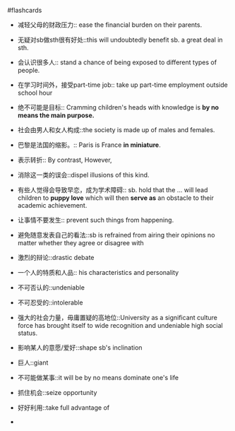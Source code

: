 #flashcards 

- 减轻父母的财政压力:: ease the financial burden on their parents.
<!--SR:!2024-10-27,20,224-->
- 无疑对sb做sth很有好处::this will undoubtedly benefit sb. a great deal in sth.
<!--SR:!2024-12-07,61,223-->
- 会认识很多人:: stand a chance of being exposed to different types of people.
<!--SR:!2024-08-09,39,244-->
- 在学习时间外，接受part-time job:: take up part-time employment outside school hour
<!--SR:!2024-07-12,11,204-->
- 绝不可能是目标:: Cramming children's heads with knowledge is **by no means the main purpose.**
<!--SR:!2024-09-29,90,244-->
- 社会由男人和女人构成::the society is made up of males and females.
<!--SR:!2025-01-05,109,244-->
- 巴黎是法国的缩影。:: Paris is France **in miniature**.
<!--SR:!2024-10-14,10,204-->
- 表示转折:: By contrast, However,
<!--SR:!2025-01-14,102,224-->
- 消除这一类的误会::dispel illusions of this kind.
<!--SR:!2024-08-06,15,187-->
- 有些人觉得会导致早恋，成为学术障碍:: sb. hold that the ... will lead children to **puppy love** which will then **serve as** an obstacle to their academic achievement.
<!--SR:!2024-08-01,31,244-->
- 让事情不要发生:: prevent such things from happening.
<!--SR:!2024-08-31,61,224-->
- 避免随意发表自己的看法::sb is refrained from airing their opinions no matter whether they agree or disagree with
<!--SR:!2024-07-30,20,204-->
- 激烈的辩论::drastic debate
<!--SR:!2024-08-14,44,244-->
- 一个人的特质和人品:: his characteristics and personality
<!--SR:!2024-08-15,45,244-->
- 不可否认的::undeniable
<!--SR:!2024-07-21,20,224-->
- 不可忍受的::intolerable
<!--SR:!2024-08-12,42,244-->
- 强大的社会力量，毋庸置疑的高地位::University as a significant culture force has brought itself to wide recognition and undeniable high social status.
<!--SR:!2024-08-13,43,244-->
- 影响某人的意愿/爱好::shape sb's inclination
<!--SR:!2024-10-18,14,204-->
- 巨人::giant
<!--SR:!2024-10-03,94,244-->
- 不可能做某事::it will be by no means dominate one's life
<!--SR:!2024-08-05,35,244-->
- 抓住机会::seize opportunity
<!--SR:!2024-09-18,79,244-->
- 好好利用::take full advantage of
<!--SR:!2024-08-07,37,244-->
- 